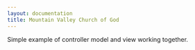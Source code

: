 ```yaml
---
layout: documentation
title: Mountain Valley Church of God
---
```

Simple example of controller model and view working together.  